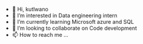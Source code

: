 - 👋 Hi, kutlwano
- 👀 I’m interested in Data engineering intern
- 🌱 I’m currently learning Microsoft azure and SQL 
- 💞️ I’m looking to collaborate on Code development
- 📫 How to reach me ...

<!---
matikanekutlwano/matikanekutlwano is a ✨ special ✨ repository because its `README.md` (this file) appears on your GitHub profile.
You can click the Preview link to take a look at your changes.
--->
